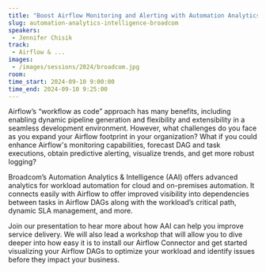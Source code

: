 ```yaml
---
title: "Boost Airflow Monitoring and Alerting with Automation Analytics & Intelligence by Broadcom"
slug: automation-analytics-intelligence-broadcom
speakers:
 - Jennifer Chisik
track:
 - Airflow & ...
images:
 - /images/sessions/2024/broadcom.jpg 
room: 
time_start: 2024-09-10 9:00:00
time_end: 2024-09-10 9:25:00
---
```


Airflow’s “workflow as code” approach has many benefits, including enabling dynamic pipeline generation and flexibility and extensibility in a seamless development environment. However, what challenges do you face as you expand your Airflow footprint in your organization? What if you could enhance Airflow's monitoring capabilities, forecast DAG and task executions, obtain predictive alerting, visualize trends, and get more robust logging?

Broadcom’s Automation Analytics & Intelligence (AAI) offers advanced analytics for workload automation for cloud and on-premises automation. It connects easily with Airflow to offer improved visibility into dependencies between tasks in Airflow DAGs along with the workload’s critical path, dynamic SLA management, and more.

Join our presentation to hear more about how AAI can help you improve service delivery. We will also lead a workshop that will allow you to dive deeper into how easy it is to install our Airflow Connector and get started visualizing your Airflow DAGs to optimize your workload and identify issues before they impact your business.